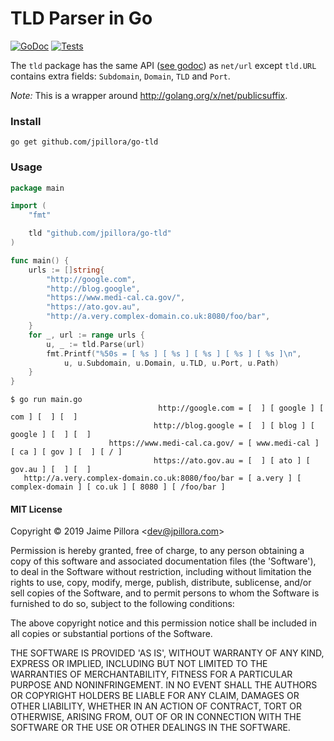 # TLD Parser in Go

[![GoDoc](https://godoc.org/github.com/jpillora/ipfilter?status.svg)](https://pkg.go.dev/github.com/jpillora/ipfilter?tab=doc)  [![Tests](https://github.com/jpillora/ipfilter/workflows/Tests/badge.svg)](https://github.com/jpillora/ipfilter/actions?workflow=Tests)

The `tld` package has the same API ([see godoc](http://godoc.org/github.com/jpillora/go-tld)) as `net/url` except `tld.URL` contains extra fields: `Subdomain`, `Domain`, `TLD` and `Port`.

_Note:_ This is a wrapper around http://golang.org/x/net/publicsuffix.

### Install

```
go get github.com/jpillora/go-tld
```

### Usage

```go
package main

import (
	"fmt"

	tld "github.com/jpillora/go-tld"
)

func main() {
	urls := []string{
		"http://google.com",
		"http://blog.google",
		"https://www.medi-cal.ca.gov/",
		"https://ato.gov.au",
		"http://a.very.complex-domain.co.uk:8080/foo/bar",
	}
	for _, url := range urls {
		u, _ := tld.Parse(url)
		fmt.Printf("%50s = [ %s ] [ %s ] [ %s ] [ %s ] [ %s ]\n",
			u, u.Subdomain, u.Domain, u.TLD, u.Port, u.Path)
	}
}
```

```
$ go run main.go
                                 http://google.com = [  ] [ google ] [ com ] [  ] [  ]
                                http://blog.google = [  ] [ blog ] [ google ] [  ] [  ]
                      https://www.medi-cal.ca.gov/ = [ www.medi-cal ] [ ca ] [ gov ] [  ] [ / ]
                                https://ato.gov.au = [  ] [ ato ] [ gov.au ] [  ] [  ]
   http://a.very.complex-domain.co.uk:8080/foo/bar = [ a.very ] [ complex-domain ] [ co.uk ] [ 8080 ] [ /foo/bar ]
```

#### MIT License

Copyright © 2019 Jaime Pillora &lt;dev@jpillora.com&gt;

Permission is hereby granted, free of charge, to any person obtaining
a copy of this software and associated documentation files (the
'Software'), to deal in the Software without restriction, including
without limitation the rights to use, copy, modify, merge, publish,
distribute, sublicense, and/or sell copies of the Software, and to
permit persons to whom the Software is furnished to do so, subject to
the following conditions:

The above copyright notice and this permission notice shall be
included in all copies or substantial portions of the Software.

THE SOFTWARE IS PROVIDED 'AS IS', WITHOUT WARRANTY OF ANY KIND,
EXPRESS OR IMPLIED, INCLUDING BUT NOT LIMITED TO THE WARRANTIES OF
MERCHANTABILITY, FITNESS FOR A PARTICULAR PURPOSE AND NONINFRINGEMENT.
IN NO EVENT SHALL THE AUTHORS OR COPYRIGHT HOLDERS BE LIABLE FOR ANY
CLAIM, DAMAGES OR OTHER LIABILITY, WHETHER IN AN ACTION OF CONTRACT,
TORT OR OTHERWISE, ARISING FROM, OUT OF OR IN CONNECTION WITH THE
SOFTWARE OR THE USE OR OTHER DEALINGS IN THE SOFTWARE.
